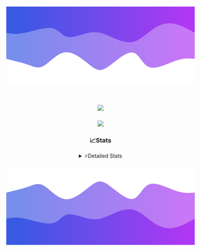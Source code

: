 ![Header](./header.png)
<div align="center">

<h1 align="center">
  <a href="https://git.io/typing-svg">
    <img src="https://readme-typing-svg.herokuapp.com/?lines=Hello,+There!+%F0%9F%91%8B;This+is+chicho.;Owner+on+Ocean;&center=true&size=25">
  </a>
</h1>
  
<p align="center">
  <img src="https://lanyard.cnrad.dev/api/852683595378196480" />
</p>

### 📈Stats
<details>
    <summary> ⚡Detailed Stats</summary>
    <br/>

<!--START_SECTION:waka-->
![Code Time](http://img.shields.io/badge/Code%20Time-527%20hrs%2057%20mins-blue)

![Profile Views](http://img.shields.io/badge/Profile%20Views-2-blue)

**🐱 My GitHub Data** 

> 📦 43.8 kB Used in GitHub's Storage 
 > 
> 🏆 48 Contributions in the Year 2023
 > 
> 🚫 Not Opted to Hire
 > 
> 📜 12 Public Repositories 
 > 
> 🔑 7 Private Repositories 
 > 
**I'm a Night 🦉** 

```text
🌞 Morning                17 commits          █░░░░░░░░░░░░░░░░░░░░░░░░   04.87 % 
🌆 Daytime                38 commits          ███░░░░░░░░░░░░░░░░░░░░░░   10.89 % 
🌃 Evening                154 commits         ███████████░░░░░░░░░░░░░░   44.13 % 
🌙 Night                  140 commits         ██████████░░░░░░░░░░░░░░░   40.11 % 
```
📅 **I'm Most Productive on Tuesday** 

```text
Monday                   19 commits          █░░░░░░░░░░░░░░░░░░░░░░░░   05.44 % 
Tuesday                  102 commits         ███████░░░░░░░░░░░░░░░░░░   29.23 % 
Wednesday                62 commits          ████░░░░░░░░░░░░░░░░░░░░░   17.77 % 
Thursday                 46 commits          ███░░░░░░░░░░░░░░░░░░░░░░   13.18 % 
Friday                   38 commits          ███░░░░░░░░░░░░░░░░░░░░░░   10.89 % 
Saturday                 31 commits          ██░░░░░░░░░░░░░░░░░░░░░░░   08.88 % 
Sunday                   51 commits          ████░░░░░░░░░░░░░░░░░░░░░   14.61 % 
```


📊 **This Week I Spent My Time On** 

```text
🕑︎ Time Zone: America/Argentina/Buenos_Aires

💬 Programming Languages: 
JavaScript               13 hrs 7 mins       ████████████████░░░░░░░░░   63.91 % 
HTML                     3 hrs 51 mins       █████░░░░░░░░░░░░░░░░░░░░   18.81 % 
Python                   2 hrs 25 mins       ███░░░░░░░░░░░░░░░░░░░░░░   11.84 % 
JSON                     50 mins             █░░░░░░░░░░░░░░░░░░░░░░░░   04.12 % 
CSS                      16 mins             ░░░░░░░░░░░░░░░░░░░░░░░░░   01.32 % 

🔥 Editors: 
VS Code                  20 hrs 31 mins      █████████████████████████   100.00 % 

🐱‍💻 Projects: 
Unknown Project          10 hrs 1 min        ████████████░░░░░░░░░░░░░   48.82 % 
ecommerce                6 hrs 51 mins       ████████░░░░░░░░░░░░░░░░░   33.43 % 
Coder                    2 hrs 57 mins       ████░░░░░░░░░░░░░░░░░░░░░   14.45 % 
ecommerce-coder          40 mins             █░░░░░░░░░░░░░░░░░░░░░░░░   03.31 % 

💻 Operating System: 
Windows                  20 hrs 31 mins      █████████████████████████   100.00 % 
```

**I Mostly Code in JavaScript** 

```text
JavaScript               9 repos             ████████░░░░░░░░░░░░░░░░░   32.14 % 
HTML                     4 repos             ████░░░░░░░░░░░░░░░░░░░░░   14.29 % 
CSS                      4 repos             ████░░░░░░░░░░░░░░░░░░░░░   14.29 % 
C#                       2 repos             ██░░░░░░░░░░░░░░░░░░░░░░░   07.14 % 
Batchfile                1 repo              █░░░░░░░░░░░░░░░░░░░░░░░░   03.57 % 
```




 Last Updated on 17/11/2023 02:26:30 UTC
<!--END_SECTION:waka-->
</details>

![Footer](./footer.png)
